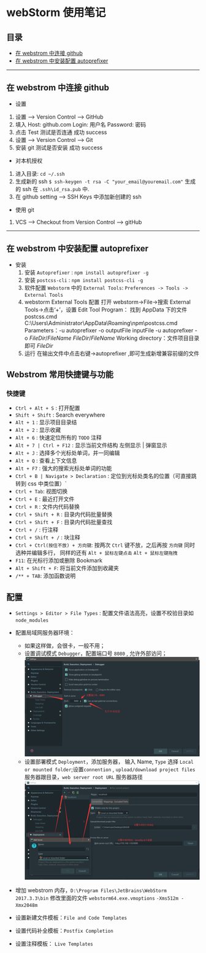 # webStorm 使用笔记

## 目录

- [在 webstrom 中连接 github](#在webstrom中连接github)
- [在 webstrom 中安装配置 autoprefixer](#在webstrom中安装配置autoprefixer)

---

## 在 webstrom 中连接 github

- 设置

1. 设置 --> Version Control --> GitHub
2. 填入 Host: github.com Login: 用户名 Password: 密码
3. 点击 Test 测试是否连通 成功 success
4. 设置 --> Version Control --> Git
5. 安装 git 测试是否安装 成功 success

- 对本机授权

1. 进入目录: `cd ~/.ssh`
2. 生成新的 ssh `$ ssh-keygen -t rsa -C "your_email@youremail.com"` 生成的 ssh 在 `.ssh\id_rsa.pub` 中.
3. 在 github setting --> SSH Keys 中添加新创建的 ssh

- 使用 git

1. VCS --> Checkout from Version Control --> gitHub

---

## 在 webstrom 中安装配置 autoprefixer

- 安装
  1. 安装 `Autoprefixer` : `npm install autoprefixer -g`
  2. 安装 `postcss-cli` : `npm install postcss-cli -g`
  3. 软件配置 `Webstorm` 中的 `External Tools`:
     `Preferences -> Tools -> External Tools`
  4. webstorm External Tools 配置
     打开 webstorm->File->搜索 External Tools->点击‘+’，设置 Edit Tool
     Program： 找到 AppData 下的文件 postcss.cmd
     C:\Users\Administrator\AppData\Roaming\npm\postcss.cmd
     Parameters：-u autoprefixer -o outputFile inputFile
     -u autoprefixer -o $FileDir$/$FileName$ $FileDir$/$FileName$
     Working directory：文件项目目录即可
     $FileDir$
  5. 运行
     在输出文件中点击右键->autoprefixer ,即可生成新增兼容前缀的文件

## Webstrom 常用快捷键与功能

### 快捷键

- `Ctrl + Alt + S` : 打开配置
- `Shift + Shift` : Search everywhere
- `Alt + 1` : 显示项目目录结
- `Alt + 2` : 显示收藏
- `Alt + 6` : 快速定位所有的 `TODO` 注释
- `Alt + 7 | Ctrl + F12` : 显示当前文件结构 左侧显示 | 弹窗显示
- `Alt + J` : 选择多个光标处单词，并一同编辑
- `Alt + Q` : 查看上下文信息
- `Alt + F7` : 强大的搜索光标处单词的功能
- `Ctrl + B | Navigate > Declaration` : 定位到光标处类名的位置（可直接跳转到 css 中类位置）`
- `Ctrl + Tab`: 视图切换
- `Ctrl + E` : 最近打开文件
- `Ctrl + R` : 文件内代码替换
- `Ctrl + Shift + R` : 目录内代码批量替换
- `Ctrl + Shift + F` : 目录内代码批量查找
- `Ctrl + /` : 行注释
- `Ctrl + Shift + /` : 块注释
- `Ctrl + Ctrl(按住不放) + 方向键`: 按两次 `Ctrl` 键不放，之后再按 `方向键` 同时选种并编辑多行， 同样的还有 `Alt + 鼠标左键点击` `Alt + 鼠标左键拖拽`
- `F11`: 在光标行添加或删除 Bookmark
- `Alt + Shift + F`: 将当前文件添加到收藏夹
- `/** + TAB`: 添加函数说明

## 配置

- `Settings > Editor > File Types` : 配置文件语法高亮，设置不校验目录如 `node_modules`

- 配置局域网服务器环境：
  - 如果这样做，会很卡，一般不用；
  - 设置调试模式 `Debugger`，配置端口号 `8080` , 允许外部访问；
    ![Debugger配置](../assets/images/debugger-setting.png)
  - 设置部署模式 `Deployment`，添加服务器， 输入 Name, `Type` 选择 `Local or mounted folder`;设置`connention` , `upload/download project files` 服务器跟目录，`web server root URL` 服务器路径
    ![Deployment](../assets/images/deployment-setting.png)

- 增加 webstrom 内存，`D:\Program Files\JetBrains\WebStorm 2017.3.3\bin` 修改里面的文件 `webstorm64.exe.vmoptions` `-Xms512m -Xmx2048m`

- 设置新建文件模板：`File and Code Templates`

- 设置代码补全模板：`Postfix Completion`

- 设置注释模板： `Live Templates`